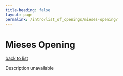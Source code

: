 ```yaml
---
title-heading: false
layout: page
permalink: /intro/list_of_openings/mieses-opening/
---
```


# Mieses Opening

[back to list](../../list_of_openings)

Description unavailable